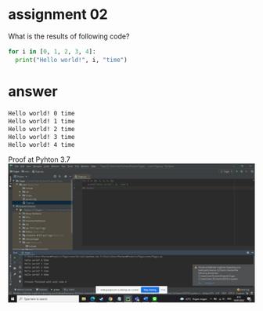 # assignment 02
What is the results of following code?
```python
for i in [0, 1, 2, 3, 4]:
  print("Hello world!", i, "time")
```
# answer 
```
Hello world! 0 time
Hello world! 1 time
Hello world! 2 time
Hello world! 3 time
Hello world! 4 time
```
Proof at Pyhton 3.7
![alt text](https://github.com/YodaTaruna/fi3201-01-2021-2/blob/main/assignments/02/10219031/Screenshot%20(3655).png)
